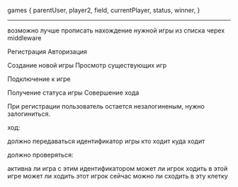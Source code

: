 games {
    parentUser,
    player2,
    field,
    currentPlayer,
    status,
    winner,
}

--------------

возможно лучше прописать нахождение нужной игры из списка черех middleware

Регистрация
Авторизация

Создание новой игры
Просмотр существующих игр

Подключение к игре

Получение статуса игры
Совершение хода

При регистрации пользователь остается незалогиненым, нужно залогиниться.

ход:

должно передаваться идентификатор игры
кто ходит
куда ходит

должно проверяться:

активна ли игра с этим идентификатором
может ли игрок ходить в этой игре
может ли ходить этот игрок сейчас
можно ли сходить в эту клетку